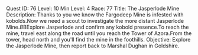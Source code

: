 Quest ID: 76
Level: 10
Min Level: 4
Race: 77
Title: The Jasperlode Mine
Description: Thanks to you we know the Fargodeep Mine is infested with kobolds.Now we need a scout to investigate the more distant Jasperlode Mine.$B$BExplore Jasperlode and confirm any kobold presence.To reach the mine, travel east along the road until you reach the Tower of Azora.From the tower, head north and you'll find the mine in the foothills.
Objective: Explore the Jasperlode Mine, then report back to Marshal Dughan in Goldshire.
